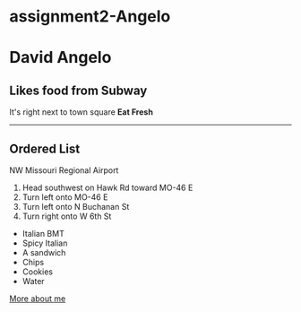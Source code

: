 # assignment2-Angelo
# David Angelo
## Likes food from Subway

It's right next to town square **Eat Fresh**

---
## Ordered List
NW Missouri Regional Airport
1. Head southwest on Hawk Rd toward MO-46 E
2. Turn left onto MO-46 E
3. Turn left onto N Buchanan St
4. Turn right onto W 6th St

* Italian BMT
* Spicy Italian
* A sandwich
* Chips
* Cookies
* Water

[More about me](AboutMe.md)